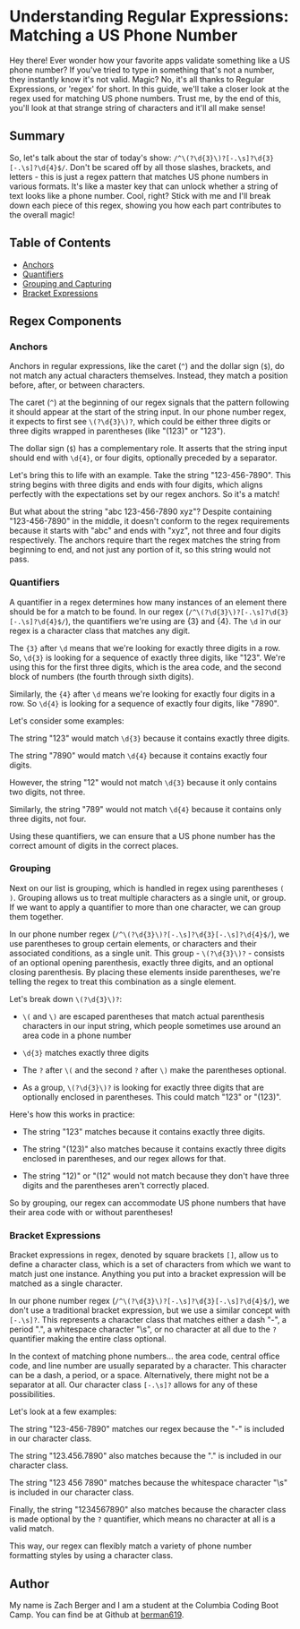 # Understanding Regular Expressions: Matching a US Phone Number

Hey there! Ever wonder how your favorite apps validate something like a US phone number? If you've tried to type in something that's not a number, they instantly know it's not valid. Magic? No, it's all thanks to Regular Expressions, or 'regex' for short. In this guide, we'll take a closer look at the regex used for matching US phone numbers. Trust me, by the end of this, you'll look at that strange string of characters and it'll all make sense!

## Summary

So, let's talk about the star of today's show: `/^\(?\d{3}\)?[-.\s]?\d{3}[-.\s]?\d{4}$/`. Don't be scared off by all those slashes, brackets, and letters - this is just a regex pattern that matches US phone numbers in various formats. It's like a master key that can unlock whether a string of text looks like a phone number. Cool, right? Stick with me and I'll break down each piece of this regex, showing you how each part contributes to the overall magic!

## Table of Contents

- [Anchors](#anchors)
- [Quantifiers](#quantifiers)
- [Grouping and Capturing](#grouping-and-capturing)
- [Bracket Expressions](#bracket-expressions)

## Regex Components

### Anchors

Anchors in regular expressions, like the caret (`^`) and the dollar sign (`$`), do not match any actual characters themselves. Instead, they match a position before, after, or between characters.

The caret (`^`) at the beginning of our regex signals that the pattern following it should appear at the start of the string input. In our phone number regex, it expects to first see `\(?\d{3}\)?`, which could be either three digits or three digits wrapped in parentheses (like "(123)" or "123").

The dollar sign (`$`) has a complementary role. It asserts that the string input should end with `\d{4}`, or four digits, optionally preceded by a separator. 

Let's bring this to life with an example. Take the string "123-456-7890". This string begins with three digits and ends with four digits, which aligns perfectly with the expectations set by our regex anchors. So it's a match!

But what about the string "abc 123-456-7890 xyz"? Despite containing "123-456-7890" in the middle, it doesn't conform to the regex requirements because it starts with "abc" and ends with "xyz", not three and four digits respectively. The anchors require thart the regex matches the string from beginning to end, and not just any portion of it, so this string would not pass.


### Quantifiers

A quantifier in a regex determines how many instances of an element there should be for a match to be found. In our regex (`/^\(?\d{3}\)?[-.\s]?\d{3}[-.\s]?\d{4}$/`), the quantifiers we're using are {3} and {4}.  The `\d` in our regex is a character class that matches any digit.

The `{3}` after `\d` means that we're looking for exactly three digits in a row. So, `\d{3}` is looking for a sequence of exactly three digits, like "123". We're using this for the first three digits, which is the area code, and the second block of numbers (the fourth through sixth digits). 

Similarly, the `{4}` after `\d` means we're looking for exactly four digits in a row. So `\d{4}` is looking for a sequence of exactly four digits, like "7890".

Let's consider some examples:

The string "123" would match `\d{3}` because it contains exactly three digits.

The string "7890" would match `\d{4}` because it contains exactly four digits.

However, the string "12" would not match `\d{3}` because it only contains two digits, not three.

Similarly, the string "789" would not match `\d{4}` because it contains only three digits, not four.

Using these quantifiers, we can ensure that a US phone number has the correct amount of digits in the correct places.

### Grouping

Next on our list is grouping, which is handled in regex using parentheses `( )`. Grouping allows us to treat multiple characters as a single unit, or group. If we want to apply a quantifier to more than one character, we can group them together. 

In our phone number regex (`/^\(?\d{3}\)?[-.\s]?\d{3}[-.\s]?\d{4}$/`), we use parentheses to group certain elements, or characters and their associated conditions, as a single unit. This group - `\(?\d{3}\)?` - consists of an optional opening parenthesis, exactly three digits, and an optional closing parenthesis. By placing these elements inside parentheses, we're telling the regex to treat this combination as a single element.

Let's break down `\(?\d{3}\)?`:

- `\(` and `\)` are escaped parentheses that match actual parenthesis characters in our input string, which people sometimes use around an area code in a phone number
- `\d{3}` matches exactly three digits

- The `?` after `\(` and the second `?` after `\)` make the parentheses optional.

- As a group, `\(?\d{3}\)?` is looking for exactly three digits that are optionally enclosed in parentheses. This could match "123" or "(123)".

Here's how this works in practice:

- The string "123" matches because it contains exactly three digits.

- The string "(123)" also matches because it contains exactly three digits enclosed in parentheses, and our regex allows for that.

- The string "12)" or "(12" would not match because they don't have three digits and the parentheses aren't correctly placed.

So by grouping, our regex can accommodate US phone numbers that have their area code with or without parentheses!

### Bracket Expressions

Bracket expressions in regex, denoted by square brackets `[]`, allow us to define a character class, which is a set of characters from which we want to match just one instance. Anything you put into a bracket expression will be matched as a single character.

In our phone number regex (`/^\(?\d{3}\)?[-.\s]?\d{3}[-.\s]?\d{4}$/`), we don't use a traditional bracket expression, but we use a similar concept with `[-.\s]?`. This represents a character class that matches either a dash "-", a period ".", a whitespace character "\s", or no character at all due to the `?` quantifier making the entire class optional.

In the context of matching phone numbers... the area code, central office code, and line number are usually separated by a character. This character can be a dash, a period, or a space. Alternatively, there might not be a separator at all. Our character class `[-.\s]?` allows for any of these possibilities.

Let's look at a few examples:

The string "123-456-7890" matches our regex because the "-" is included in our character class.

The string "123.456.7890" also matches because the "." is included in our character class.

The string "123 456 7890" matches because the whitespace character "\s" is included in our character class.

Finally, the string "1234567890" also matches because the character class is made optional by the `?` quantifier, which means no character at all is a valid match.

This way, our regex can flexibly match a variety of phone number formatting styles by using a character class.

## Author

My name is Zach Berger and I am a student at the Columbia Coding Boot Camp. You can find be at Github at [berman619](www.github.com/berman619). 